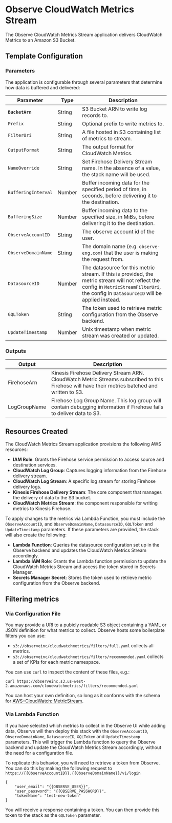 # Observe CloudWatch Metrics Stream

The Observe CloudWatch Metrics Stream application delivers CloudWatch Metrics to an Amazon S3 Bucket.

## Template Configuration

### Parameters

The application is configurable through several parameters that determine how data is buffered and delivered:

| Parameter       | Type    | Description |
|-----------------|---------|-------------|
| **`BucketArn`** | String | S3 Bucket ARN to write log records to. |
| `Prefix` | String | Optional prefix to write metrics to. |
| `FilterUri` | String | A file hosted in S3 containing list of metrics to stream. |
| `OutputFormat` | String | The output format for CloudWatch Metrics. |
| `NameOverride` | String | Set Firehose Delivery Stream name. In the absence of a value, the stack name will be used. |
| `BufferingInterval` | Number | Buffer incoming data for the specified period of time, in seconds, before delivering it to the destination.  |
| `BufferingSize` | Number | Buffer incoming data to the specified size, in MiBs, before delivering it to the destination.  |
| `ObserveAccountID` | String | The observe account id of the user.  |
| `ObserveDomainName` | String | The domain name (e.g. `observe-eng.com`) that the user is making the request from.  |
| `DatasourceID` | Number | The datasource for this metric stream. If this is provided, the metric stream will not reflect the config in `MetricStreamFilterUri`, the config in `DatasourceID` will be applied instead. |
| `GQLToken` | String | The token used to retrieve metric configuration from the Observe backend.  |
| `UpdateTimestamp` | Number | Unix timestamp when metric stream was created or updated.  |

### Outputs

| Output       |  Description |
|-----------------|-------------|
| FirehoseArn | Kinesis Firehose Delivery Stream ARN. CloudWatch Metric Streams subscribed to this Firehose will have their metrics batched and written to S3. |
| LogGroupName | Firehose Log Group Name. This log group will contain debugging information if Firehose fails to deliver data to S3. |

## Resources Created

The CloudWatch Metrics Stream application provisions the following AWS resources:

- **IAM Role**: Grants the Firehose service permission to access source and destination services.
- **CloudWatch Log Group**: Captures logging information from the Firehose delivery stream.
- **CloudWatch Log Stream**: A specific log stream for storing Firehose delivery logs.
- **Kinesis Firehose Delivery Stream**: The core component that manages the delivery of data to the S3 bucket.
- **CloudWatch Metrics Stream**: the component responsible for writing metrics to Kinesis Firehose.

To apply changes to the metrics via Lambda Function, you must include the `ObserveAccountID`, and `ObserveDomainName`, `DatasourceID`, `GQLToken` and `UpdateTimestamp` parameters. If these parameters are provided, the stack will also create the following:

- **Lambda Function**: Queries the datasource configuration set up in the Observe backend and updates the CloudWatch Metrics Stream accordingly.
- **Lambda IAM Role**: Grants the Lambda function permission to update the CloudWatch Metrics Stream and access the token stored in Secrets Manager.
- **Secrets Manager Secret**: Stores the token used to retrieve metric configuration from the Observe backend.

## Filtering metrics

### Via Configuration File

You may provide a URI to a pubicly readable S3 object containing a YAML or JSON definition
for what metrics to collect. Observe hosts some boilerplate filters you can use:

- `s3://observeinc/cloudwatchmetrics/filters/full.yaml` collects all metrics.
- `s3://observeinc/cloudwatchmetrics/filters/recommended.yaml` collects a set of KPIs for each metric namespace.

You can use `curl` to inspect the content of these files, e.g.:

```
curl https://observeinc.s3.us-west-2.amazonaws.com/cloudwatchmetrics/filters/recommended.yaml
```

You can host your own definition, so long as it conforms with the schema for [AWS::CloudWatch::MetricStream](https://docs.aws.amazon.com/AWSCloudFormation/latest/UserGuide/aws-resource-cloudwatch-metricstream.html). 

### Via Lambda Function

If you have selected which metrics to collect in the Observe UI while adding data, Observe will then deploy this stack with the `ObserveAccountID`, `ObserveDomainName`, `DatasourceID`, `GQLToken` and `UpdateTimestamp` parameters. This will trigger the Lambda function to query the Observe backend and update the CloudWatch Metrics Stream accordingly, without the need for a configuration file.

To replicate this behavior, you will need to retrieve a token from Observe. You can do this by making the following request to `https://{{ObserveAccountID}}.{{ObserveDomainName}}/v1/login`

```
{
    "user_email": "{{OBSERVE_USER}}",
    "user_password": "{{OBSERVE_PASSWORD}}", 
    "tokenName": "test-new-token"
}
```

You will receive a response containing a token. You can then provide this token to the stack as the `GQLToken` parameter.
